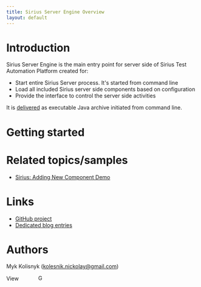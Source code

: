 ```yaml
---
title: Sirius Server Engine Overview
layout: default
---
```


# Introduction 

Sirius Server Engine is the main entry point for server side of Sirius Test Automation Platform created for:
* Start entire Sirius Server process. It's started from command line
* Load all included Sirius server side components based on configuration
* Provide the interface to control the server side activities

It is [delivered](http://code.google.com/p/sirius-platform/downloads/list) as executable Java archive initiated from command line. 

# Getting started


# Related topics/samples

* [Sirius: Adding New Component Demo](https://www.youtube.com/watch?v=GnENGO3M5is)

# Links  

* [GitHub project](https://github.com/mkolisnyk/Sirius)
* [Dedicated blog entries](http://mkolisnyk.blogspot.com/search/label/Sirius)

Authors
======
Myk Kolisnyk (kolesnik.nickolay@gmail.com) 

<a href="http://ua.linkedin.com/pub/mykola-kolisnyk/14/533/903"><img src="http://www.linkedin.com/img/webpromo/btn_profile_bluetxt_80x15.png" width="80" height="15" border="0" alt="View Mykola Kolisnyk's profile on LinkedIn"></a>
<a href="http://plus.google.com/108480514086204589709?prsrc=3" rel="publisher" style="text-decoration:none;">
<img src="http://ssl.gstatic.com/images/icons/gplus-16.png" alt="Google+" style="border:0;width:16px;height:16px;"/></a>
